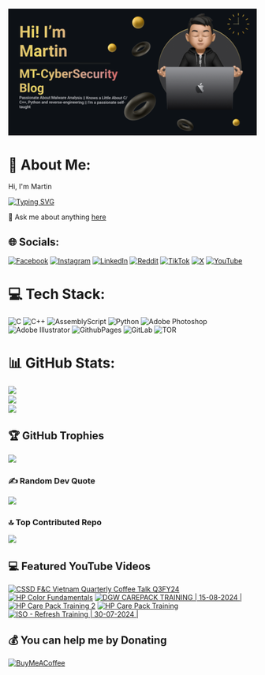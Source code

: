 

![Image Alt](https://github.com/mt-cybersecurity/mt-cybersecurity/blob/9b84bc67ed33ad8a8fd3d39479f0e7c4d507e626/2024-08-17_205915.png)
# 💫 About Me:
Hi, I'm Martin

[![Typing SVG](https://readme-typing-svg.demolab.com?font=Fira+Code&weight=700&size=43&pause=1000&repeat=true&width=1500&height=58&lines=I+write+a+personal+blog+called+MT-CyberSecurity+Blog;I'm+currently+working+at+HP+Service+Center%2C+Hanoi%2C+Vietnam;I+like+to+learn+about+malware;I+also+have+a+Youtube+channel+to+upload+random+things)](https://git.io/typing-svg)

💬 Ask me about anything <a href="https://github.com/mt-cybersecurity/mt-cybersecurity/issues">here</a>


## 🌐 Socials:
[![Facebook](https://img.shields.io/badge/Facebook-%231877F2.svg?logo=Facebook&logoColor=white)](https://facebook.com/martin.mt.official) [![Instagram](https://img.shields.io/badge/Instagram-%23E4405F.svg?logo=Instagram&logoColor=white)](https://instagram.com/iam_martinbui) [![LinkedIn](https://img.shields.io/badge/LinkedIn-%230077B5.svg?logo=linkedin&logoColor=white)](https://linkedin.com/in/martinofficial) [![Reddit](https://img.shields.io/badge/Reddit-%23FF4500.svg?logo=Reddit&logoColor=white)](https://reddit.com/user/MartinBui) [![TikTok](https://img.shields.io/badge/TikTok-%23000000.svg?logo=TikTok&logoColor=white)](https://tiktok.com/@official_martinbui) [![X](https://img.shields.io/badge/X-black.svg?logo=X&logoColor=white)](https://x.com/iam_martinbui) [![YouTube](https://img.shields.io/badge/YouTube-%23FF0000.svg?logo=YouTube&logoColor=white)](https://www.youtube.com/@MTVlog-official) 

# 💻 Tech Stack:
![C](https://img.shields.io/badge/c-%2300599C.svg?style=for-the-badge&logo=c&logoColor=white)
![C++](https://img.shields.io/badge/c++-%2300599C.svg?style=for-the-badge&logo=c%2B%2B&logoColor=white)
![AssemblyScript](https://img.shields.io/badge/assembly%20script-%23000000.svg?style=for-the-badge&logo=assemblyscript&logoColor=white)
![Python](https://img.shields.io/badge/python-3670A0?style=for-the-badge&logo=python&logoColor=ffdd54)
![Adobe Photoshop](https://img.shields.io/badge/adobe%20photoshop-%2331A8FF.svg?style=for-the-badge&logo=adobe%20photoshop&logoColor=white) ![Adobe Illustrator](https://img.shields.io/badge/adobe%20illustrator-%23FF9A00.svg?style=for-the-badge&logo=adobe%20illustrator&logoColor=white)
![GithubPages](https://img.shields.io/badge/github%20pages-121013?style=for-the-badge&logo=github&logoColor=white)
![GitLab](https://img.shields.io/badge/gitlab-%23181717.svg?style=for-the-badge&logo=gitlab&logoColor=white)
![TOR](https://img.shields.io/badge/tor-%237E4798.svg?style=for-the-badge&logo=tor-project&logoColor=white)

# 📊 GitHub Stats:
![](https://github-readme-stats.vercel.app/api?username=mt-cybersecurity&theme=dark&hide_border=false&include_all_commits=true&count_private=false)<br/>
![](https://github-readme-streak-stats.herokuapp.com/?user=mt-cybersecurity&theme=dark&hide_border=false)<br/>
![](https://github-readme-stats.vercel.app/api/top-langs/?username=mt-cybersecurity&theme=dark&hide_border=false&include_all_commits=true&count_private=false&layout=donut)

## 🏆 GitHub Trophies
![](https://github-profile-trophy.vercel.app/?username=mt-cybersecurity&theme=radical&no-frame=false&no-bg=false&margin-w=4)

### ✍️ Random Dev Quote
![](https://quotes-github-readme.vercel.app/api?type=horizontal&theme=radical)

### 🔝 Top Contributed Repo
![](https://github-contributor-stats.vercel.app/api?username=mt-cybersecurity&limit=5&theme=dark&combine_all_yearly_contributions=true)

## 💻 Featured YouTube Videos

<!-- BEGIN YOUTUBE-CARDS -->
[![CSSD F&C Vietnam   Quarterly Coffee Talk  Q3FY24](https://ytcards.demolab.com/?id=-fMxVCnZSio&title=CSSD+F%26C+Vietnam+++Quarterly+Coffee+Talk++Q3FY24&lang=en&timestamp=1725006872&background_color=%230d1117&title_color=%23ffffff&stats_color=%23dedede&max_title_lines=1&width=250&border_radius=5 "CSSD F&C Vietnam   Quarterly Coffee Talk  Q3FY24")](https://www.youtube.com/watch?v=-fMxVCnZSio)
[![HP Color Fundamentals](https://ytcards.demolab.com/?id=qAEc_KkXbPo&title=HP+Color+Fundamentals&lang=en&timestamp=1724905681&background_color=%230d1117&title_color=%23ffffff&stats_color=%23dedede&max_title_lines=1&width=250&border_radius=5 "HP Color Fundamentals")](https://www.youtube.com/watch?v=qAEc_KkXbPo)
[![DGW  CAREPACK TRAINING | 15-08-2024 |](https://ytcards.demolab.com/?id=LdSNAp7cb48&title=DGW++CAREPACK+TRAINING+%7C+15-08-2024+%7C&lang=en&timestamp=1723713497&background_color=%230d1117&title_color=%23ffffff&stats_color=%23dedede&max_title_lines=1&width=250&border_radius=5 "DGW  CAREPACK TRAINING | 15-08-2024 |")](https://www.youtube.com/watch?v=LdSNAp7cb48)
[![HP Care Pack Training 2](https://ytcards.demolab.com/?id=kHzXTkX9R20&title=HP+Care+Pack+Training+2&lang=en&timestamp=1723543641&background_color=%230d1117&title_color=%23ffffff&stats_color=%23dedede&max_title_lines=1&width=250&border_radius=5 "HP Care Pack Training 2")](https://www.youtube.com/watch?v=kHzXTkX9R20)
[![HP Care Pack Training](https://ytcards.demolab.com/?id=5VPKDURmqao&title=HP+Care+Pack+Training&lang=en&timestamp=1722573707&background_color=%230d1117&title_color=%23ffffff&stats_color=%23dedede&max_title_lines=1&width=250&border_radius=5 "HP Care Pack Training")](https://www.youtube.com/watch?v=5VPKDURmqao)
[![ISO - Refresh Training | 30-07-2024 |](https://ytcards.demolab.com/?id=m4U78k6GyLw&title=ISO+-+Refresh+Training+%7C+30-07-2024+%7C&lang=en&timestamp=1722404037&background_color=%230d1117&title_color=%23ffffff&stats_color=%23dedede&max_title_lines=1&width=250&border_radius=5 "ISO - Refresh Training | 30-07-2024 |")](https://www.youtube.com/watch?v=m4U78k6GyLw)
<!-- END YOUTUBE-CARDS -->


  
  ## 💰 You can help me by Donating
  [![BuyMeACoffee](https://img.shields.io/badge/Buy%20Me%20a%20Coffee-ffdd00?style=for-the-badge&logo=buy-me-a-coffee&logoColor=black)](https://buymeacoffee.com/mtcybersecurity)
  
<!-- Proudly created with GPRM ( https://gprm.itsvg.in ) -->
